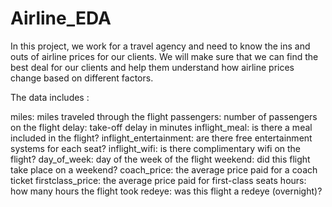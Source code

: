 # Airline_EDA
In this project, we work for a travel agency and need to know the ins and outs of airline prices for our clients. We will make sure that we can find the best deal for our clients and help them understand how airline prices change based on different factors.

The data includes :

miles: miles traveled through the flight
passengers: number of passengers on the flight
delay: take-off delay in minutes
inflight_meal: is there a meal included in the flight?
inflight_entertainment: are there free entertainment systems for each seat?
inflight_wifi: is there complimentary wifi on the flight?
day_of_week: day of the week of the flight
weekend: did this flight take place on a weekend?
coach_price: the average price paid for a coach ticket
firstclass_price: the average price paid for first-class seats
hours: how many hours the flight took
redeye: was this flight a redeye (overnight)?
